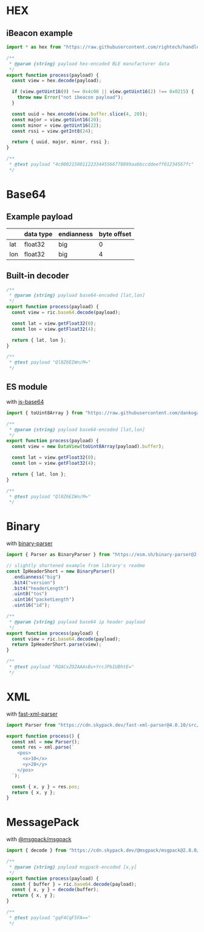 

# HEX

## iBeacon example

```js
import * as hex from "https://raw.githubusercontent.com/rightech/handler-libs/1.0.7/dec/hex.js";

/**
 * @param {string} payload hex-encoded BLE manufacturer data
 */
export function process(payload) {
  const view = hex.decode(payload);

  if (view.getUint16(0) !== 0x4c00 || view.getUint16(2) !== 0x0215) {
    throw new Error("not ibeacon payload");
  }

  const uuid = hex.encode(view.buffer.slice(4, 20));
  const major = view.getUint16(20);
  const minor = view.getUint16(22);
  const rssi = view.getInt8(24);

  return { uuid, major, minor, rssi };
}

/**
 * @test payload "4c00021500112233445566778899aabbccddeeff01234567fc"
 */
```

# Base64

## Example payload

|         | data type  | endianness | byte offset |
|---------|------------|------------|-------------|
| lat     | float32    | big        | 0           |
| lon     | float32    | big        | 4           |


## Built-in decoder

```js
/**
 * @param {string} payload base64-encoded [lat,lon]
 */
export function process(payload) {
  const view = ric.base64.decode(payload);

  const lat = view.getFloat32(0);
  const lon = view.getFloat32(4);

  return { lat, lon };
}

/**
 * @test payload "Ql8Z6EIWn/M="
 */
```

## ES module

with [js-base64](https://github.com/dankogai/js-base64)

```js
import { toUint8Array } from "https://raw.githubusercontent.com/dankogai/js-base64/3.7.2/base64.mjs";

/**
 * @param {string} payload base64-encoded [lat,lon]
 */
export function process(payload) {
  const view = new DataView(toUint8Array(payload).buffer);

  const lat = view.getFloat32(0);
  const lon = view.getFloat32(4);

  return { lat, lon };
}

/**
 * @test payload "Ql8Z6EIWn/M="
 */
```

# Binary

with [binary-parser](https://github.com/keichi/binary-parser)

```js
import { Parser as BinaryParser } from "https://esm.sh/binary-parser@2.2.1";

// slightly shortened example from library's readme
const IpHeaderShort = new BinaryParser()
  .endianness("big")
  .bit4("version")
  .bit4("headerLength")
  .uint8("tos")
  .uint16("packetLength")
  .uint16("id");

/**
 * @param {string} payload base64 ip header payload
 */
export function process(payload) {
  const view = ric.base64.decode(payload);
  return IpHeaderShort.parse(view);
}

/**
 * @test payload "RQACxZOZAAAsBu+YrcJPbIUBhtE="
 */
```

# XML

with [fast-xml-parser](https://github.com/NaturalIntelligence/fast-xml-parser)

```js
import Parser from "https://cdn.skypack.dev/fast-xml-parser@4.0.10/src/xmlparser/XMLParser.js";

export function process() {
  const xml = new Parser();
  const res = xml.parse(`
    <pos>
      <x>10</x>
      <y>20</y>
    </pos>
  `);

  const { x, y } = res.pos;
  return { x, y };
}
```

# MessagePack

with [@msgpack/msgpack](https://github.com/msgpack/msgpack-javascript)

```js
import { decode } from "https://cdn.skypack.dev/@msgpack/msgpack@2.8.0/dist.es5+esm/decode.mjs";

/**
 * @param {string} payload msgpack-encoded [x,y]
 */
export function process(payload) {
  const { buffer } = ric.base64.decode(payload);
  const { x, y } = decode(buffer);
  return { x, y };
}

/**
 * @test payload "gqF4CqF5FA=="
 */
```
